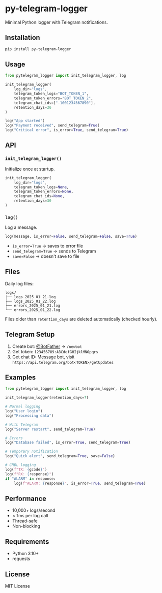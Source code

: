 # py-telegram-logger

Minimal Python logger with Telegram notifications.

## Installation

```bash
pip install py-telegram-logger
```

## Usage

```python
from pytelegram_logger import init_telegram_logger, log

init_telegram_logger(
    log_dir="logs",
    telegram_token_logs="BOT_TOKEN_1",
    telegram_token_errors="BOT_TOKEN_2",
    telegram_chat_ids=["-1001234567890"],
    retention_days=30
)

log("App started")
log("Payment received", send_telegram=True)
log("Critical error", is_error=True, send_telegram=True)
```

## API

### `init_telegram_logger()`

Initialize once at startup.

```python
init_telegram_logger(
    log_dir="logs",
    telegram_token_logs=None,
    telegram_token_errors=None,
    telegram_chat_ids=None,
    retention_days=30
)
```

### `log()`

Log a message.

```python
log(message, is_error=False, send_telegram=False, save=True)
```

- `is_error=True` → saves to error file
- `send_telegram=True` → sends to Telegram
- `save=False` → doesn't save to file

## Files

Daily log files:
```
logs/
├── logs_2025_01_21.log
├── logs_2025_01_22.log
├── errors_2025_01_21.log
└── errors_2025_01_22.log
```

Files older than `retention_days` are deleted automatically (checked hourly).

## Telegram Setup

1. Create bot: [@BotFather](https://t.me/botfather) → `/newbot`
2. Get token: `123456789:ABCdefGHIjklMNOpqrs`
3. Get chat ID: Message bot, visit `https://api.telegram.org/bot<TOKEN>/getUpdates`

## Examples

```python
from pytelegram_logger import init_telegram_logger, log

init_telegram_logger(retention_days=7)

# Normal logging
log("User login")
log("Processing data")

# With Telegram
log("Server restart", send_telegram=True)

# Errors
log("Database failed", is_error=True, send_telegram=True)

# Temporary notification
log("Quick alert", send_telegram=True, save=False)

# GRBL logging
log(f"TX: {gcode}")
log(f"RX: {response}")
if "ALARM" in response:
    log(f"ALARM: {response}", is_error=True, send_telegram=True)
```

## Performance

- 10,000+ logs/second
- < 1ms per log call
- Thread-safe
- Non-blocking

## Requirements

- Python 3.10+
- requests

## License

MIT License